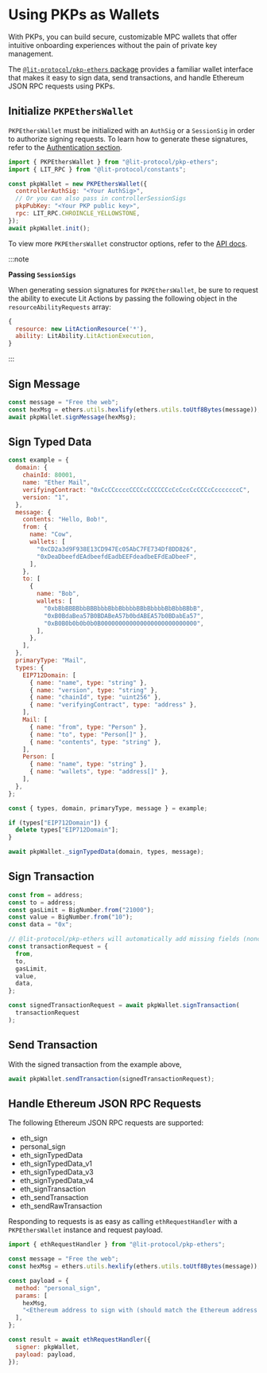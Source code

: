 # Using PKPs as Wallets

With PKPs, you can build secure, customizable MPC wallets that offer intuitive onboarding experiences without the pain of private key management.

The [`@lit-protocol/pkp-ethers` package](https://github.com/LIT-Protocol/js-sdk/tree/master/packages/pkp-ethers) provides a familiar wallet interface that makes it easy to sign data, send transactions, and handle Ethereum JSON RPC requests using PKPs.

## Initialize `PKPEthersWallet`

`PKPEthersWallet` must be initialized with an `AuthSig` or a `SessionSig` in order to authorize signing requests. To learn how to generate these signatures, refer to the [Authentication section](../SDK/Explanation/authentication/overview).

```js
import { PKPEthersWallet } from "@lit-protocol/pkp-ethers";
import { LIT_RPC } from "@lit-protocol/constants";

const pkpWallet = new PKPEthersWallet({
  controllerAuthSig: "<Your AuthSig>",
  // Or you can also pass in controllerSessionSigs
  pkpPubKey: "<Your PKP public key>",
  rpc: LIT_RPC.CHROINCLE_YELLOWSTONE,
});
await pkpWallet.init();
```

To view more `PKPEthersWallet` constructor options, refer to the [API docs](https://js-sdk.litprotocol.com/interfaces/types_src.PKPEthersWalletProp.html).

:::note

**Passing `SessionSigs`**

When generating session signatures for `PKPEthersWallet`, be sure to request the ability to execute Lit Actions by passing the following object in the `resourceAbilityRequests` array:

```js
{
  resource: new LitActionResource('*'),
  ability: LitAbility.LitActionExecution,
}
```

:::

## Sign Message

```js
const message = "Free the web";
const hexMsg = ethers.utils.hexlify(ethers.utils.toUtf8Bytes(message));
await pkpWallet.signMessage(hexMsg);
```

## Sign Typed Data

```js
const example = {
  domain: {
    chainId: 80001,
    name: "Ether Mail",
    verifyingContract: "0xCcCCccccCCCCcCCCCCCcCcCccCcCCCcCcccccccC",
    version: "1",
  },
  message: {
    contents: "Hello, Bob!",
    from: {
      name: "Cow",
      wallets: [
        "0xCD2a3d9F938E13CD947Ec05AbC7FE734Df8DD826",
        "0xDeaDbeefdEAdbeefdEadbEEFdeadbeEFdEaDbeeF",
      ],
    },
    to: [
      {
        name: "Bob",
        wallets: [
          "0xbBbBBBBbbBBBbbbBbbBbbbbBBbBbbbbBbBbbBBbB",
          "0xB0BdaBea57B0BDABeA57b0bdABEA57b0BDabEa57",
          "0xB0B0b0b0b0b0B000000000000000000000000000",
        ],
      },
    ],
  },
  primaryType: "Mail",
  types: {
    EIP712Domain: [
      { name: "name", type: "string" },
      { name: "version", type: "string" },
      { name: "chainId", type: "uint256" },
      { name: "verifyingContract", type: "address" },
    ],
    Mail: [
      { name: "from", type: "Person" },
      { name: "to", type: "Person[]" },
      { name: "contents", type: "string" },
    ],
    Person: [
      { name: "name", type: "string" },
      { name: "wallets", type: "address[]" },
    ],
  },
};

const { types, domain, primaryType, message } = example;

if (types["EIP712Domain"]) {
  delete types["EIP712Domain"];
}

await pkpWallet._signTypedData(domain, types, message);
```

## Sign Transaction

```js
const from = address;
const to = address;
const gasLimit = BigNumber.from("21000");
const value = BigNumber.from("10");
const data = "0x";

// @lit-protocol/pkp-ethers will automatically add missing fields (nonce, chainId, gasPrice, gasLimit)
const transactionRequest = {
  from,
  to,
  gasLimit,
  value,
  data,
};

const signedTransactionRequest = await pkpWallet.signTransaction(
  transactionRequest
);
```

## Send Transaction

With the signed transaction from the example above,

```js
await pkpWallet.sendTransaction(signedTransactionRequest);
```

## Handle Ethereum JSON RPC Requests

The following Ethereum JSON RPC requests are supported:

- eth_sign
- personal_sign
- eth_signTypedData
- eth_signTypedData_v1
- eth_signTypedData_v3
- eth_signTypedData_v4
- eth_signTransaction
- eth_sendTransaction
- eth_sendRawTransaction

Responding to requests is as easy as calling `ethRequestHandler` with a `PKPEthersWallet` instance and request payload.

```js
import { ethRequestHandler } from "@lit-protocol/pkp-ethers";

const message = "Free the web";
const hexMsg = ethers.utils.hexlify(ethers.utils.toUtf8Bytes(message));

const payload = {
  method: "personal_sign",
  params: [
    hexMsg,
    "<Ethereum address to sign with (should match the Ethereum address of your PKP)>",
  ],
};

const result = await ethRequestHandler({
  signer: pkpWallet,
  payload: payload,
});
```
